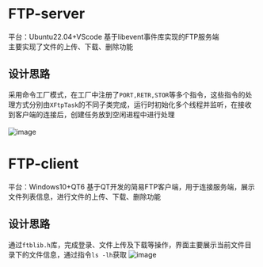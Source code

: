 # FTP-server
平台：Ubuntu22.04+VScode
基于libevent事件库实现的FTP服务端<br>
主要实现了文件的上传、下载、删除功能
## 设计思路
采用命令工厂模式，在工厂中注册了`PORT,RETR,STOR`等多个指令，这些指令的处理方式分别由`XFtpTask`的不同子类完成，运行时初始化多个线程并监听，在接收到客户端的连接后，创建任务放到空闲进程中进行处理<br><br>
![image](https://github.com/LLKI/FTP-server/assets/92627079/236867c6-91d6-4364-b1d7-e442783877b3)


# FTP-client
平台：Windows10+QT6
基于QT开发的简易FTP客户端，用于连接服务端，展示文件列表信息，进行文件的上传、下载、删除功能
## 设计思路
通过`ftblib.h`库，完成登录、文件上传及下载等操作，界面主要展示当前文件目录下的文件信息，通过指令`ls -lh`获取
![image](https://github.com/LLKI/FTP-server/assets/92627079/5002b2ab-b507-4b03-8df1-2b964631df4a)


